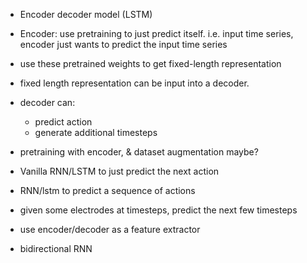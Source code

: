 - Encoder decoder model (LSTM)
- Encoder: use pretraining to just predict itself. i.e. input time series, encoder just wants to predict the input time series
- use these pretrained weights to get fixed-length representation
- fixed length representation can be input into a decoder.
- decoder can:
	- predict action
	- generate additional timesteps
- pretraining with encoder, & dataset augmentation maybe?


- Vanilla RNN/LSTM to just predict the next action
- RNN/lstm to predict a sequence of actions
- given some electrodes at timesteps, predict the next few timesteps
- use encoder/decoder as a feature extractor
- bidirectional RNN
